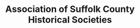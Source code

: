 ---
layout: repo
title: "Association of Suffolk County Historical Societies"
id: 19708
permalink: repos/19708/
---